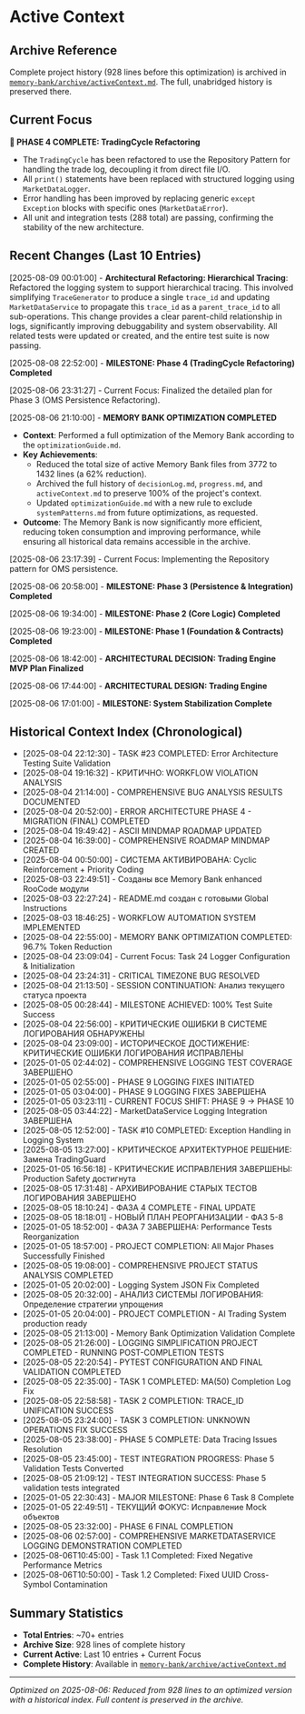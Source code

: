 # Active Context

## Archive Reference
Complete project history (928 lines before this optimization) is archived in [`memory-bank/archive/activeContext.md`](memory-bank/archive/activeContext.md). The full, unabridged history is preserved there.

## Current Focus
**🚀 PHASE 4 COMPLETE: TradingCycle Refactoring**
- The `TradingCycle` has been refactored to use the Repository Pattern for handling the trade log, decoupling it from direct file I/O.
- All `print()` statements have been replaced with structured logging using `MarketDataLogger`.
- Error handling has been improved by replacing generic `except Exception` blocks with specific ones (`MarketDataError`).
- All unit and integration tests (288 total) are passing, confirming the stability of the new architecture.

## Recent Changes (Last 10 Entries)
[2025-08-09 00:01:00] - **Architectural Refactoring: Hierarchical Tracing**: Refactored the logging system to support hierarchical tracing. This involved simplifying `TraceGenerator` to produce a single `trace_id` and updating `MarketDataService` to propagate this `trace_id` as a `parent_trace_id` to all sub-operations. This change provides a clear parent-child relationship in logs, significantly improving debuggability and system observability. All related tests were updated or created, and the entire test suite is now passing.

[2025-08-08 22:52:00] - **MILESTONE: Phase 4 (TradingCycle Refactoring) Completed**

[2025-08-06 23:31:27] - Current Focus: Finalized the detailed plan for Phase 3 (OMS Persistence Refactoring).

[2025-08-06 21:10:00] - **MEMORY BANK OPTIMIZATION COMPLETED**
- **Context**: Performed a full optimization of the Memory Bank according to the `optimizationGuide.md`.
- **Key Achievements**:
    - Reduced the total size of active Memory Bank files from 3772 to 1432 lines (a 62% reduction).
    - Archived the full history of `decisionLog.md`, `progress.md`, and `activeContext.md` to preserve 100% of the project's context.
    - Updated `optimizationGuide.md` with a new rule to exclude `systemPatterns.md` from future optimizations, as requested.
- **Outcome**: The Memory Bank is now significantly more efficient, reducing token consumption and improving performance, while ensuring all historical data remains accessible in the archive.

[2025-08-06 23:17:39] - Current Focus: Implementing the Repository pattern for OMS persistence.

[2025-08-06 20:58:00] - **MILESTONE: Phase 3 (Persistence & Integration) Completed**

[2025-08-06 19:34:00] - **MILESTONE: Phase 2 (Core Logic) Completed**

[2025-08-06 19:23:00] - **MILESTONE: Phase 1 (Foundation & Contracts) Completed**

[2025-08-06 18:42:00] - **ARCHITECTURAL DECISION: Trading Engine MVP Plan Finalized**

[2025-08-06 17:44:00] - **ARCHITECTURAL DESIGN: Trading Engine**

[2025-08-06 17:01:00] - **MILESTONE: System Stabilization Complete**

## Historical Context Index (Chronological)
- [2025-08-04 22:12:30] - TASK #23 COMPLETED: Error Architecture Testing Suite Validation
- [2025-08-04 19:16:32] - КРИТИЧНО: WORKFLOW VIOLATION ANALYSIS
- [2025-08-04 21:14:00] - COMPREHENSIVE BUG ANALYSIS RESULTS DOCUMENTED
- [2025-08-04 20:52:00] - ERROR ARCHITECTURE PHASE 4 - MIGRATION (FINAL) COMPLETED
- [2025-08-04 19:49:42] - ASCII MINDMAP ROADMAP UPDATED
- [2025-08-04 16:39:00] - COMPREHENSIVE ROADMAP MINDMAP CREATED
- [2025-08-04 00:50:00] - СИСТЕМА АКТИВИРОВАНА: Cyclic Reinforcement + Priority Coding
- [2025-08-03 22:49:51] - Созданы все Memory Bank enhanced RooCode модули
- [2025-08-03 22:27:24] - README.md создан с готовыми Global Instructions
- [2025-08-03 18:46:25] - WORKFLOW AUTOMATION SYSTEM IMPLEMENTED
- [2025-08-04 22:55:00] - MEMORY BANK OPTIMIZATION COMPLETED: 96.7% Token Reduction
- [2025-08-04 23:09:04] - Current Focus: Task 24 Logger Configuration & Initialization
- [2025-08-04 23:24:31] - CRITICAL TIMEZONE BUG RESOLVED
- [2025-08-04 21:13:50] - SESSION CONTINUATION: Анализ текущего статуса проекта
- [2025-08-05 00:28:44] - MILESTONE ACHIEVED: 100% Test Suite Success
- [2025-08-04 22:56:00] - КРИТИЧЕСКИЕ ОШИБКИ В СИСТЕМЕ ЛОГИРОВАНИЯ ОБНАРУЖЕНЫ
- [2025-08-04 23:09:00] - ИСТОРИЧЕСКОЕ ДОСТИЖЕНИЕ: КРИТИЧЕСКИЕ ОШИБКИ ЛОГИРОВАНИЯ ИСПРАВЛЕНЫ
- [2025-01-05 02:44:02] - COMPREHENSIVE LOGGING TEST COVERAGE ЗАВЕРШЕНО
- [2025-01-05 02:55:00] - PHASE 9 LOGGING FIXES INITIATED
- [2025-01-05 03:04:00] - PHASE 9 LOGGING FIXES ЗАВЕРШЕНА
- [2025-01-05 03:23:11] - CURRENT FOCUS SHIFT: PHASE 9 → PHASE 10
- [2025-08-05 03:44:22] - MarketDataService Logging Integration ЗАВЕРШЕНА
- [2025-08-05 12:52:00] - TASK #10 COMPLETED: Exception Handling in Logging System
- [2025-08-05 13:27:00] - КРИТИЧЕСКОЕ АРХИТЕКТУРНОЕ РЕШЕНИЕ: Замена TradingGuard
- [2025-01-05 16:56:18] - КРИТИЧЕСКИЕ ИСПРАВЛЕНИЯ ЗАВЕРШЕНЫ: Production Safety достигнута
- [2025-08-05 17:31:48] - АРХИВИРОВАНИЕ СТАРЫХ ТЕСТОВ ЛОГИРОВАНИЯ ЗАВЕРШЕНО
- [2025-08-05 18:10:24] - ФАЗА 4 COMPLETE - FINAL UPDATE
- [2025-08-05 18:18:01] - НОВЫЙ ПЛАН РЕОРГАНИЗАЦИИ - ФАЗ 5-8
- [2025-01-05 18:52:00] - ФАЗА 7 ЗАВЕРШЕНА: Performance Tests Reorganization
- [2025-01-05 18:57:00] - PROJECT COMPLETION: All Major Phases Successfully Finished
- [2025-08-05 19:08:00] - COMPREHENSIVE PROJECT STATUS ANALYSIS COMPLETED
- [2025-01-05 20:02:00] - Logging System JSON Fix Completed
- [2025-08-05 20:32:00] - АНАЛИЗ СИСТЕМЫ ЛОГИРОВАНИЯ: Определение стратегии упрощения
- [2025-01-05 20:04:00] - PROJECT COMPLETION - AI Trading System production ready
- [2025-08-05 21:13:00] - Memory Bank Optimization Validation Complete
- [2025-08-05 21:26:00] - LOGGING SIMPLIFICATION PROJECT COMPLETED - RUNNING POST-COMPLETION TESTS
- [2025-08-05 22:20:54] - PYTEST CONFIGURATION AND FINAL VALIDATION COMPLETED
- [2025-08-05 22:35:00] - TASK 1 COMPLETED: MA(50) Completion Log Fix
- [2025-08-05 22:58:58] - TASK 2 COMPLETION: TRACE_ID UNIFICATION SUCCESS
- [2025-08-05 23:24:00] - TASK 3 COMPLETION: UNKNOWN OPERATIONS FIX SUCCESS
- [2025-08-05 23:38:00] - PHASE 5 COMPLETE: Data Tracing Issues Resolution
- [2025-08-05 23:45:00] - TEST INTEGRATION PROGRESS: Phase 5 Validation Tests Converted
- [2025-08-05 21:09:12] - TEST INTEGRATION SUCCESS: Phase 5 validation tests integrated
- [2025-01-05 22:30:43] - MAJOR MILESTONE: Phase 6 Task 8 Complete
- [2025-01-05 22:49:51] - ТЕКУЩИЙ ФОКУС: Исправление Mock объектов
- [2025-08-05 23:32:00] - PHASE 6 FINAL COMPLETION
- [2025-08-06 02:57:00] - COMPREHENSIVE MARKETDATASERVICE LOGGING DEMONSTRATION COMPLETED
- [2025-08-06T10:45:00] - Task 1.1 Completed: Fixed Negative Performance Metrics
- [2025-08-06T10:50:00] - Task 1.2 Completed: Fixed UUID Cross-Symbol Contamination

## Summary Statistics
- **Total Entries**: ~70+ entries
- **Archive Size**: 928 lines of complete history
- **Current Active**: Last 10 entries + Current Focus
- **Complete History**: Available in [`memory-bank/archive/activeContext.md`](memory-bank/archive/activeContext.md)

---
*Optimized on 2025-08-06: Reduced from 928 lines to an optimized version with a historical index. Full content is preserved in the archive.*
